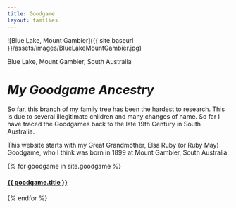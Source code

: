 ```yaml
---
title: Goodgame
layout: families
---
```


![Blue Lake, Mount Gambier]({{ site.baseurl }}/assets/images/BlueLakeMountGambier.jpg)

Blue Lake, Mount Gambier, South Australia

*My Goodgame Ancestry*
======================

So far, this branch of my family tree has been the hardest to research. This is due to several illegitimate children and many changes of name. So far I have traced the Goodgames back to the late 19th Century in South Australia.

This website starts with my Great Grandmother, Elsa Ruby (or Ruby May) Goodgame, who I think was born in 1899 at Mount Gambier, South Australia.

{% for goodgame in site.goodgame %}
  <div class="goodgame">
	<h4><a href="{{ goodgame.url }}">{{ goodgame.title }}</a></h4>
  </div>
{% endfor %}
